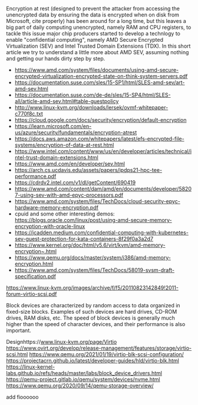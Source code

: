 Encryption at rest (designed to prevent the attacker from accessing the unencrypted data by ensuring the data is encrypted when on disk from Microsoft, cite properly) has been around for a long time, but this leaves a big part of daily computing unencrypted, namely RAM and CPU registers, to tackle this issue major chip producers started to develop a technlogy to enable "confidential computing", namely AMD Secure Encrypted Virtualization (SEV) and Intel Trusted Domain Extensions (TDX). In this short article we try to understand a little more about AMD SEV, assuming nothing and getting our hands dirty step by step.




- https://www.amd.com/system/files/documents/using-amd-secure-encrypted-virtualization-encrypted-state-on-think-system-servers.pdf
- https://documentation.suse.com/sles/15-SP1/html/SLES-amd-sev/art-amd-sev.html
- https://documentation.suse.com/de-de/sles/15-SP4/html/SLES-all/article-amd-sev.html#table-guestpolicy
- http://www.linux-kvm.org/downloads/lersek/ovmf-whitepaper-c770f8c.txt
- https://cloud.google.com/docs/security/encryption/default-encryption
- https://learn.microsoft.com/en-us/azure/security/fundamentals/encryption-atrest
- https://docs.aws.amazon.com/whitepapers/latest/efs-encrypted-file-systems/encryption-of-data-at-rest.html
- https://www.intel.com/content/www/us/en/developer/articles/technical/intel-trust-domain-extensions.html
- https://www.amd.com/en/developer/sev.html
- https://arch.cs.ucdavis.edu/assets/papers/ipdps21-hpc-tee-performance.pdf
- https://cdrdv2.intel.com/v1/dl/getContent/690419
- https://www.amd.com/content/dam/amd/en/documents/developer/58207-using-sev-with-amd-epyc-processors.pdf
- https://www.amd.com/system/files/TechDocs/cloud-security-epyc-hardware-memory-encryption.pdf
- cpuid and some other interesting demos: https://blogs.oracle.com/linux/post/using-amd-secure-memory-encryption-with-oracle-linux
- https://jcadden.medium.com/confidential-computing-with-kubernetes-sev-guest-protection-for-kata-containers-8f29f0a3a2d7
- https://www.kernel.org/doc/html/v5.6/virt/kvm/amd-memory-encryption~.html
- https://www.qemu.org/docs/master/system/i386/amd-memory-encryption.html
- https://www.amd.com/system/files/TechDocs/58019-svsm-draft-specification.pdf

https://www.linux-kvm.org/images/archive/f/f5/20110823142849!2011-forum-virtio-scsi.pdf

Block devices are characterized by random access to data organized in fixed-size blocks. Examples of such devices are hard drives, CD-ROM drives, RAM disks, etc. The speed of block devices is generally much higher than the speed of character devices, and their performance is also important.

Designhttps://www.linux-kvm.org/page/Virtio
https://www.ovirt.org/develop/release-management/features/storage/virtio-scsi.html
https://www.qemu.org/2021/01/19/virtio-blk-scsi-configuration/
https://projectacrn.github.io/latest/developer-guides/hld/virtio-blk.html
https://linux-kernel-labs.github.io/refs/heads/master/labs/block_device_drivers.html
https://qemu-project.gitlab.io/qemu/system/devices/nvme.html
https://www.qemu.org/2020/09/14/qemu-storage-overview/



add fioooooo

